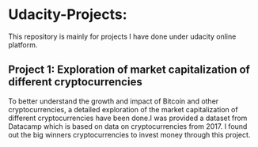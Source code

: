 # Udacity-Projects:
This repository is mainly for projects I have done under udacity online platform.

## Project 1: Exploration of market capitalization of different cryptocurrencies
To better understand the growth and impact of Bitcoin and other cryptocurrencies, a detailed exploration of the market capitalization of different cryptocurrencies have been done.I was provided a dataset from Datacamp which is based on data on cryptocurrencies from 2017. 
I found out  the big winners cryptocurrencies to invest money through this project.

